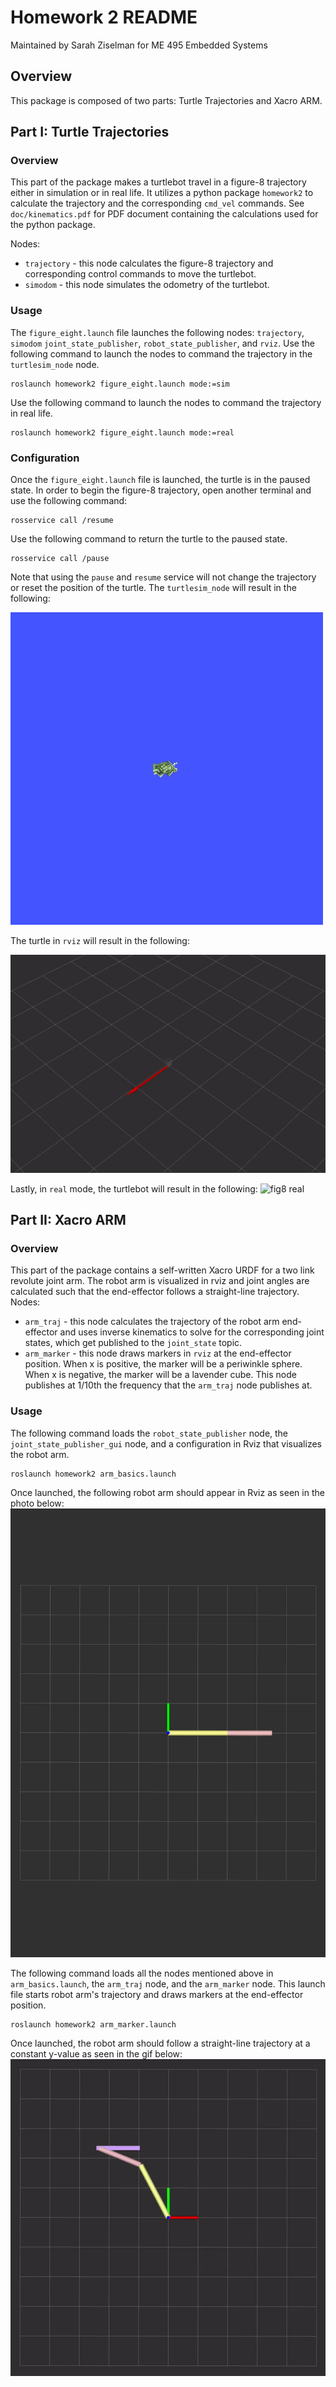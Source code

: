 # Homework 2 README
Maintained by Sarah Ziselman for ME 495 Embedded Systems

## Overview
This package is composed of two parts: Turtle Trajectories and Xacro ARM.

## Part I: Turtle Trajectories
### Overview
This part of the package makes a turtlebot travel in a figure-8 trajectory either in simulation or in real life. It utilizes a python package `homework2` to calculate the trajectory and the corresponding `cmd_vel` commands. See `doc/kinematics.pdf` for PDF document containing the calculations used for the python package.

Nodes:
* `trajectory` - this node calculates the figure-8 trajectory and corresponding control commands to move the turtlebot.
* `simodom` - this node simulates the odometry of the turtlebot.

### Usage
The `figure_eight.launch` file launches the following nodes: `trajectory`, `simodom` `joint_state_publisher`, `robot_state_publisher`, and `rviz`. Use the following command to launch the nodes to command the trajectory in the `turtlesim_node` node.
```
roslaunch homework2 figure_eight.launch mode:=sim
```
Use the following command to launch the nodes to command the trajectory in real life.
```
roslaunch homework2 figure_eight.launch mode:=real
```
### Configuration
Once the `figure_eight.launch` file is launched, the turtle is in the paused state. In order to begin the figure-8 trajectory, open another terminal and use the following command:
```
rosservice call /resume
```
Use the following command to return the turtle to the paused state.
```
rosservice call /pause
```
Note that using the `pause` and `resume` service will not change the trajectory or reset the position of the turtle. The `turtlesim_node` will result in the following:

![figure8 gif](img/figure8.gif)

The turtle in `rviz` will result in the following:

![fig8 gif](img/fig8.gif)

Lastly, in `real` mode, the turtlebot will result in the following:
![fig8 real](img/figure_eight_real.gif)

## Part II: Xacro ARM

### Overview
This part of the package contains a self-written Xacro URDF for a two link revolute joint arm. The robot arm is visualized in rviz and joint angles are calculated such that the end-effector follows a straight-line trajectory.
Nodes:
* `arm_traj` - this node calculates the trajectory of the robot arm end-effector and uses inverse kinematics to solve for the corresponding joint states, which get published to the `joint_state` topic.
* `arm_marker` - this node draws markers in `rviz` at the end-effector position. When x is positive, the marker will be a periwinkle sphere. When x is negative, the marker will be a lavender cube. This node publishes at 1/10th the frequency that the `arm_traj` node publishes at.

### Usage
The following command loads the `robot_state_publisher` node, the `joint_state_publisher_gui` node, and a configuration in Rviz that visualizes the robot arm.
```
roslaunch homework2 arm_basics.launch
```
Once launched, the following robot arm should appear in Rviz as seen in the photo below:
![arm_basics](img/arm_basics.png)

The following command loads all the nodes mentioned above in `arm_basics.launch`, the `arm_traj` node, and the `arm_marker` node. This launch file starts robot arm's trajectory and draws markers at the end-effector position.
```
roslaunch homework2 arm_marker.launch
```
Once launched, the robot arm should follow a straight-line trajectory at a constant y-value as seen in the gif below:
![arm_marker](img/arm_marker.gif)